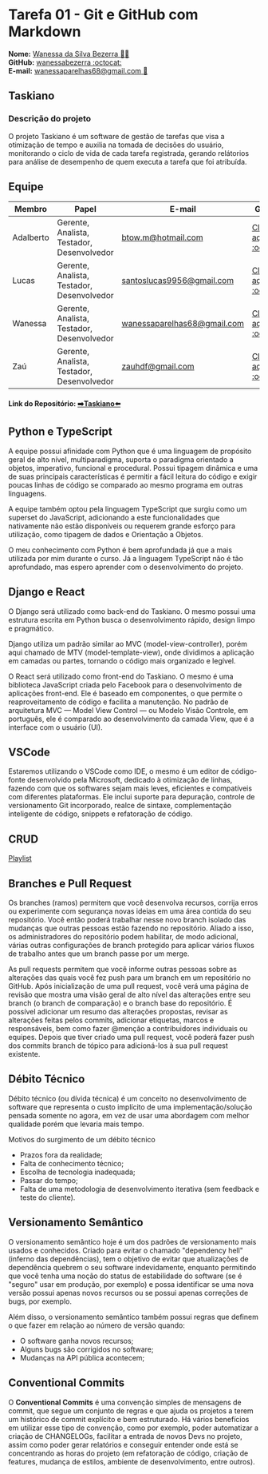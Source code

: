 # Tarefa 01 - Git e GitHub com Markdown

**Nome:** [Wanessa da Silva Bezerra :woman_technologist:](http://lattes.cnpq.br/4286250622494169)  
**GitHub:** [wanessabezerra :octocat:](https://github.com/wanessabezerra)  
**E-mail:** [wanessaparelhas68@gmail.com :email:](http://wanessaparelhas68@gmail.com)

## Taskiano

### Descrição do projeto

O projeto Taskiano é um software de gestão de tarefas que visa a otimização de tempo e auxilia na tomada de decisões do usuário, monitorando o ciclo de vida de cada tarefa registrada, gerando relátorios para análise de desempenho de quem executa a tarefa que foi atribuída.

## Equipe

| Membro    | Papel                                      | E-mail                      | GitHub                                                     |
| --------- | ------------------------------------------ | --------------------------- | ---------------------------------------------------------- |
| Adalberto | Gerente, Analista, Testador, Desenvolvedor | btow.m@hotmail.com          | [Clique aqui :octocat:](https://github.com/batbeto)        |
| Lucas     | Gerente, Analista, Testador, Desenvolvedor | santoslucas9956@gmail.com   | [Clique aqui :octocat:](https://github.com/LucasSilva01)   |
| Wanessa   | Gerente, Analista, Testador, Desenvolvedor | wanessaparelhas68@gmail.com | [Clique aqui :octocat:](https://github.com/wanessabezerra) |
| Zaú       | Gerente, Analista, Testador, Desenvolvedor | zauhdf@gmail.com            | [Clique aqui :octocat:](https://github.com/ZauJulio)       |

#### Link do Repositório: [➡️Taskiano⬅️](https://github.com/wanessabezerra/Taskiano)

## Python e TypeScript

A equipe possui afinidade com Python que é uma linguagem de propósito geral de alto nível, multiparadigma, suporta o paradigma orientado a objetos, imperativo, funcional e procedural. Possui tipagem dinâmica e uma de suas principais características é permitir a fácil leitura do código e exigir poucas linhas de código se comparado ao mesmo programa em outras linguagens.

A equipe também optou pela linguagem TypeScript que surgiu como um superset do JavaScript, adicionando a este funcionalidades que nativamente não estão disponíveis ou requerem grande esforço para utilização, como tipagem de dados e Orientação a Objetos.

O meu conhecimento com Python é bem aprofundada já que a mais utilizada por mim durante o curso. Já a linguagem TypeScript não é tão aprofundado, mas espero aprender com o desenvolvimento do projeto.

## Django e React

 O Django será utilizado como back-end do Taskiano. O mesmo possui uma estrutura escrita em Python busca o desenvolvimento rápido, design limpo e pragmático.

Django utiliza um padrão similar ao MVC (model-view-controller), porém aqui chamado de MTV (model-template-view), onde dividimos a aplicação em camadas ou partes, tornando o código mais organizado e legível.

O React será utilizado como front-end do Taskiano. O mesmo é uma biblioteca JavaScript criada pelo Facebook para o desenvolvimento de aplicações front-end. Ele é baseado em componentes, o que permite o reaproveitamento de código e facilita a manutenção. No padrão de arquitetura MVC — Model View Control — ou Modelo Visão Controle, em português, ele é comparado ao desenvolvimento da camada View, que é a interface com o usuário (UI).

## VSCode

Estaremos utilizando o VSCode como IDE, o mesmo é um editor de código-fonte desenvolvido pela Microsoft, dedicado à otimização de linhas, fazendo com que os softwares sejam mais leves, eficientes e compatíveis com diferentes plataformas.
Ele inclui suporte para depuração, controle de versionamento Git incorporado, realce de sintaxe, complementação inteligente de código, snippets e refatoração de código.

## CRUD

[Playlist](!https://youtube.com/playlist?list=PLillGF-RfqbbRA-CIUxlxkUpbq0IFkX60)

## Branches e Pull Request

Os branches (ramos) permitem que você desenvolva recursos, corrija erros ou experimente com segurança novas ideias em uma área contida do seu repositório. Você então poderá trabalhar nesse novo branch isolado das mudanças que outras pessoas estão fazendo no repositório. Aliado a isso, os administradores do repositório podem habilitar, de modo adicional, várias outras configurações de branch protegido para aplicar vários fluxos de trabalho antes que um branch passe por um merge.

As pull requests permitem que você informe outras pessoas sobre as alterações das quais você fez push para um branch em um repositório no GitHub. Após inicialização de uma pull request, você verá uma página de revisão que mostra uma visão geral de alto nível das alterações entre seu branch (o branch de comparação) e o branch base do repositório. É possível adicionar um resumo das alterações propostas, revisar as alterações feitas pelos commits, adicionar etiquetas, marcos e responsáveis, bem como fazer @menção a contribuidores individuais ou equipes. Depois que tiver criado uma pull request, você poderá fazer push dos commits branch de tópico para adicioná-los à sua pull request existente.

## Débito Técnico

Débito técnico (ou dívida técnica) é um conceito no desenvolvimento de software que representa o custo implícito de uma implementação/solução pensada somente no agora, em vez de usar uma abordagem com melhor qualidade porém que levaria mais tempo.

Motivos do surgimento de um débito técnico

* Prazos fora da realidade;
* Falta de conhecimento técnico;
* Escolha de tecnologia inadequada;
* Passar do tempo;
* Falta de uma metodologia de desenvolvimento iterativa (sem feedback e teste do cliente).

## Versionamento Semântico

O versionamento semântico hoje é um dos padrões de versionamento mais usados e conhecidos. Criado para evitar o chamado "dependency hell" (inferno das dependências), tem o objetivo de evitar que atualizações de dependência quebrem o seu software indevidamente, enquanto permitindo que você tenha uma noção do status de estabilidade do software (se é "seguro" usar em produção, por exemplo) e possa identificar se uma nova versão possui apenas novos recursos ou se possui apenas correções de bugs, por exemplo.

Além disso, o versionamento semântico também possui regras que definem o que fazer em relação ao número de versão quando:

* O software ganha novos recursos;
* Alguns bugs são corrigidos no software;
* Mudanças na API pública acontecem;

## Conventional Commits

O **Conventional Commits** é uma convenção simples de mensagens de commit, que segue um conjunto de regras e que ajuda os projetos a terem um histórico de commit explícito e bem estruturado. Há vários benefícios em utilizar esse tipo de convenção, como por exemplo, poder automatizar a criação de CHANGELOGs, facilitar a entrada de novos Devs no projeto, assim como poder gerar relatórios e conseguir entender onde está se concentrando as horas do projeto (em refatoração de código, criação de features, mudança de estilos, ambiente de desenvolvimento, entre outros).